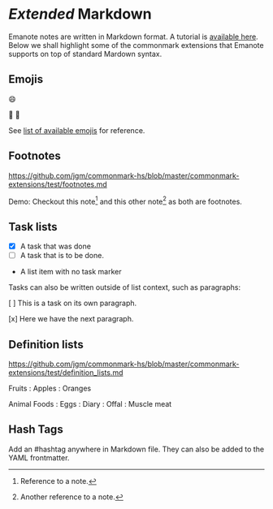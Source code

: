 # *Extended* Markdown

Emanote notes are written in Markdown format. A tutorial is [available here](https://commonmark.org/help/tutorial/). Below we shall highlight some of the commonmark extensions that Emanote supports on top of standard Mardown syntax.

## Emojis

:smile:

:runner: :ant:

See [list of available emojis](https://gist.github.com/rxaviers/7360908) for reference.

## Footnotes

https://github.com/jgm/commonmark-hs/blob/master/commonmark-extensions/test/footnotes.md

Demo: Checkout this note[^1] and this other note[^2] as both are footnotes.

## Task lists

- [x] A task that was done
- [ ] A task that is to be done.
- A list item with no task marker

Tasks can also be written outside of list context, such as paragraphs:

[ ] This is a task on its own paragraph.

[x] Here we have the next paragraph.

## Definition lists

https://github.com/jgm/commonmark-hs/blob/master/commonmark-extensions/test/definition_lists.md

Fruits
: Apples
: Oranges

Animal Foods
: Eggs
: Diary
: Offal
: Muscle meat

## Hash Tags

Add an #hashtag anywhere in Markdown file. They can also be added to the YAML frontmatter.

[^1]: Reference to a note.
[^2]: Another reference to a note.